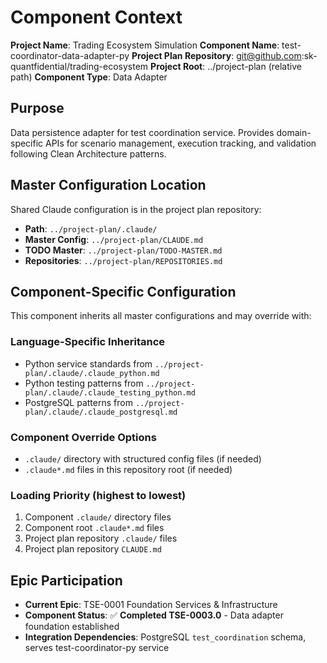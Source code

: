 # Component Context

**Project Name**: Trading Ecosystem Simulation
**Component Name**: test-coordinator-data-adapter-py
**Project Plan Repository**: git@github.com:sk-quantfidential/trading-ecosystem
**Project Root**: ../project-plan (relative path)
**Component Type**: Data Adapter

## Purpose
Data persistence adapter for test coordination service. Provides domain-specific APIs for scenario management, execution tracking, and validation following Clean Architecture patterns.

## Master Configuration Location

Shared Claude configuration is in the project plan repository:
- **Path**: `../project-plan/.claude/`
- **Master Config**: `../project-plan/CLAUDE.md`
- **TODO Master**: `../project-plan/TODO-MASTER.md`
- **Repositories**: `../project-plan/REPOSITORIES.md`

## Component-Specific Configuration

This component inherits all master configurations and may override with:

### Language-Specific Inheritance
- Python service standards from `../project-plan/.claude/.claude_python.md`
- Python testing patterns from `../project-plan/.claude/.claude_testing_python.md`
- PostgreSQL patterns from `../project-plan/.claude/.claude_postgresql.md`

### Component Override Options
- `.claude/` directory with structured config files (if needed)
- `.claude*.md` files in this repository root (if needed)

### Loading Priority (highest to lowest)
1. Component `.claude/` directory files
2. Component root `.claude*.md` files
3. Project plan repository `.claude/` files
4. Project plan repository `CLAUDE.md`

## Epic Participation
- **Current Epic**: TSE-0001 Foundation Services & Infrastructure
- **Component Status**: ✅ **Completed TSE-0003.0** - Data adapter foundation established
- **Integration Dependencies**: PostgreSQL `test_coordination` schema, serves test-coordinator-py service